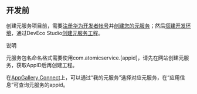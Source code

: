 ## 开发前

创建元服务项目前，需要[注册华为开发者帐号](https://developer.huawei.com/consumer/cn/doc/distribution/service/fa-registe-0000001491834888)并[创建您的元服务](https://developer.huawei.com/consumer/cn/doc/distribution/service/fa-create-app-0000001491994788)；然后[搭建开发环境](https://developer.huawei.com/consumer/cn/doc/atomic-guides-V5/atomic-service-start-overview-V5#工具准备)，通过DevEco Studio[创建元服务工程](https://developer.huawei.com/consumer/cn/doc/atomic-guides-V5/atomic-service-create-project-V5)。

说明

元服务包名命名格式需要使用com.atomicservice.[appid]，请先在网站创建元服务，获取AppID后再创建工程。

在[AppGallery Connect](https://developer.huawei.com/consumer/cn/service/josp/agc/index.html)上，可以通过“我的元服务”选择对应元服务，在“应用信息”可查询元服务的appid。

